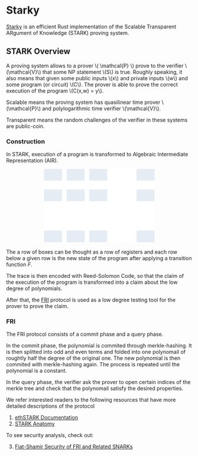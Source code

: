 # Starky

[Starky] is an efficient Rust implementation of the Scalable Transparent ARgument of Knowledge (STARK) proving system.

## STARK Overview
A proving system allows to a prover \\( \mathcal{P} \\) prove to the verifier \\(\mathcal{V}\\) that some NP statement \\(S\\) is true. Roughly speaking, it also means that given some public inputs \\(x\\) and private inputs \\(w\\) and some program (or circuit) \\(C\\). The prover is able to prove the correct execution of the program \\(C(x,w) = y\\).

Scalable means the proving system has quasilinear time prover \\(\mathcal{P}\\) and polylogarithmic time verifier \\(\mathcal{V}\\).

Transparent means the random challenges of the verifier in these systems are public-coin.

### Construction
In STARK, execution of a program is transformed to Algebraic Intermediate Representation (AIR). 

<p align="center">
<img src="../assets/air.svg" style="width:300px; height:200px">
</p>

The a row of boxes can be thought as a row of registers and each row below a given row is the new state of the program after applying a transition function $F$.

The trace is then encoded with Reed-Solomon Code, so that the claim of the execution of the program is transformed into a claim about the low degree of polynomials.

After that, the [FRI] protocol is used as a low degree testing tool for the prover to prove the claim.

### FRI
The FRI protocol consists of a commit phase and a query phase.

In the commit phase, the polynomial is commited through merkle-hashing. It is then splitted into odd and even terms and folded into one polynomail of roughtly half the degree of the original one. The new polynomial is then commited with merkle-hashing again. The process is repeated until the polynomial is a constant.

In the query phase, the verifier ask the prover to open certain indices of the merkle tree and check that the polynomail satisfy the desired properties.

We refer interested readers to the following resources that have more detailed descriptions of the protocol

1. [ethSTARK Documentation]
2. [STARK Anatomy]

To see security analysis, check out:

3. [Fiat-Shamir Security of FRI and Related SNARKs]


[Starky]: https://github.com/0xPolygonZero/plonky2/tree/main/starky
[FRI]: https://www.semanticscholar.org/paper/Fast-Reed-Solomon-Interactive-Oracle-Proofs-of-Ben-Sasson-Bentov/2415603b4e8799f575b788706be21862c055e25b
[ethSTARK Documentation]: https://eprint.iacr.org/2021/582
[STARK Anatomy]: https://aszepieniec.github.io/stark-anatomy/
[Fiat-Shamir Security of FRI and Related SNARKs]: https://eprint.iacr.org/2023/1071
